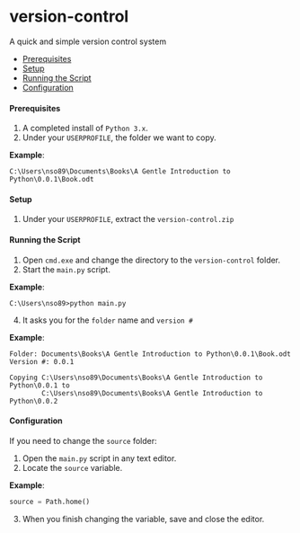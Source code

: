 # version-control
A quick and simple version control system

* [Prerequisites](#prerequisites)
* [Setup](#setup)
* [Running the Script](#running-the-script)
* [Configuration](#configuration)

#### <a name="prerequisites"></a>Prerequisites
1. A completed install of `Python 3.x`.
2. Under your `USERPROFILE`, the folder we want to copy.

**Example**:
```
C:\Users\nso89\Documents\Books\A Gentle Introduction to Python\0.0.1\Book.odt
```
#### <a name="setup"></a>Setup
1. Under your `USERPROFILE`, extract the `version-control.zip`

#### <a name="running-the-script"></a>Running the Script
1. Open `cmd.exe` and change the directory to the `version-control` folder.
2. Start the `main.py` script.

**Example**:
```
C:\Users\nso89>python main.py
```

4. It asks you for the `folder` name and `version #`

**Example**:
```
Folder: Documents\Books\A Gentle Introduction to Python\0.0.1\Book.odt
Version #: 0.0.1

Copying C:\Users\nso89\Documents\Books\A Gentle Introduction to Python\0.0.1 to 
        C:\Users\nso89\Documents\Books\A Gentle Introduction to Python\0.0.2
```

#### <a name="configuration"></a>Configuration
If you need to change the `source` folder:
1. Open the `main.py` script in any text editor.
2. Locate the `source` variable.

**Example**:
```python
source = Path.home()
```
3. When you finish changing the variable, save and close the editor.
